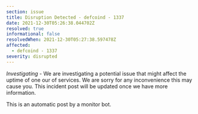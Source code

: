 ```yaml
---
section: issue
title: Disruption Detected - defcoind - 1337
date: 2021-12-30T05:26:38.044702Z
resolved: true
informational: false
resolvedWhen: 2021-12-30T05:27:38.597478Z
affected:
  - defcoind - 1337
severity: disrupted
---
```

*Investigating* - We are investigating a potential issue that might affect the uptime of one our of services. We are sorry for any inconvenience this may cause you. This incident post will be updated once we have more information.

This is an automatic post by a monitor bot.
        